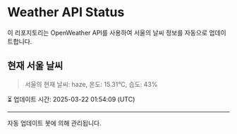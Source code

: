 
# Weather API Status

이 리포지토리는 OpenWeather API를 사용하여 서울의 날씨 정보를 자동으로 업데이트합니다.

## 현재 서울 날씨
> 서울의 현재 날씨: haze, 온도: 15.31°C, 습도: 43%

⏳ 업데이트 시간: 2025-03-22 01:54:09 (UTC)

---
자동 업데이트 봇에 의해 관리됩니다.
